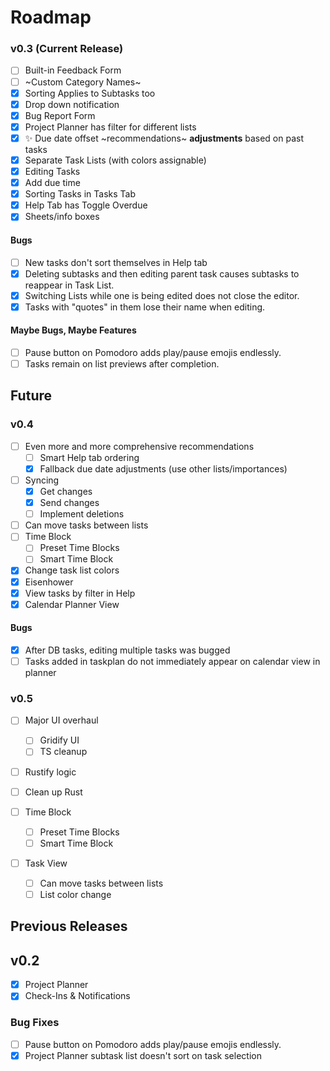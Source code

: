 # Roadmap

### v0.3 (Current Release)
- [ ] Built-in Feedback Form
- [ ] ~Custom Category Names~ <!-- Strikethrough: we're not doing it anymoreeee -->
- [x] Sorting Applies to Subtasks too
- [x] Drop down notification
- [x] Bug Report Form
- [x] Project Planner has filter for different lists
- [x] ✨ Due date offset ~recommendations~ __adjustments__ based on past tasks
- [x] Separate Task Lists (with colors assignable)
- [x] Editing Tasks
- [x] Add due time
- [x] Sorting Tasks in Tasks Tab
- [x] Help Tab has Toggle Overdue
- [x] Sheets/info boxes

#### Bugs
- [ ] New tasks don't sort themselves in Help tab
- [x] Deleting subtasks and then editing parent task causes subtasks to reappear in Task List.
- [x] Switching Lists while one is being edited does not close the editor.
- [x] Tasks with \"quotes\" in them lose their name when editing.

#### Maybe Bugs, Maybe Features
- [ ] Pause button on Pomodoro adds play/pause emojis endlessly.
- [ ] Tasks remain on list previews after completion.

## Future

### v0.4
- [ ] Even more and more comprehensive recommendations
    - [ ] Smart Help tab ordering
    - [x] Fallback due date adjustments (use other lists/importances)
- [ ] Syncing
    - [x] Get changes
    - [x] Send changes
    - [ ] Implement deletions
- [ ] Can move tasks between lists
- [ ] Time Block
    - [ ] Preset Time Blocks
    - [ ] Smart Time Block
- [x] Change task list colors
- [x] Eisenhower
- [x] View tasks by filter in Help
- [x] Calendar Planner View

#### Bugs
- [x] After DB tasks, editing multiple tasks was bugged
- [ ] Tasks added in taskplan do not immediately appear on calendar view in planner

### v0.5
- [ ] Major UI overhaul
    - [ ] Gridify UI
    - [ ] TS cleanup
- [ ] Rustify logic
- [ ] Clean up Rust

- [ ] Time Block
    - [ ] Preset Time Blocks
    - [ ] Smart Time Block
- [ ] Task View
    - [ ] Can move tasks between lists
    - [ ] List color change

## Previous Releases

## v0.2
- [x] Project Planner
- [x] Check-Ins & Notifications

### Bug Fixes
- [ ] Pause button on Pomodoro adds play/pause emojis endlessly.
- [x] Project Planner subtask list doesn't sort on task selection